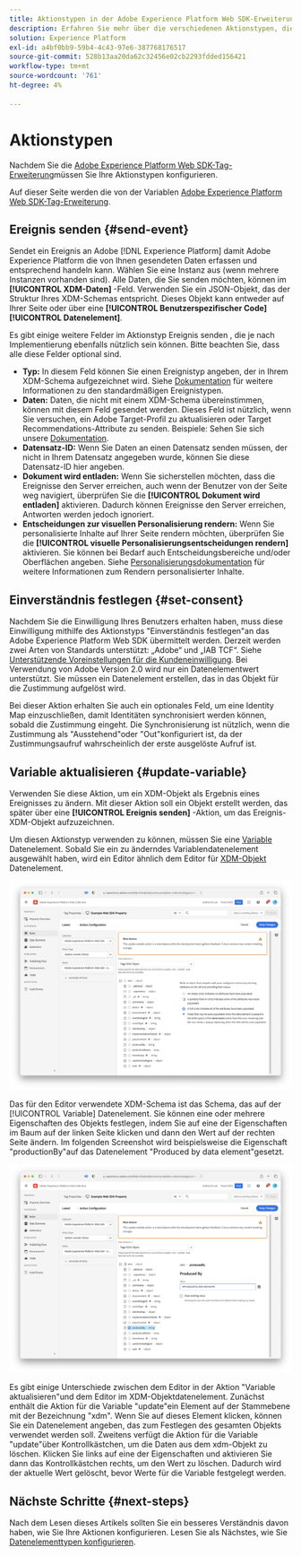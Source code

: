 ```yaml
---
title: Aktionstypen in der Adobe Experience Platform Web SDK-Erweiterung
description: Erfahren Sie mehr über die verschiedenen Aktionstypen, die von der Adobe Experience Platform Web SDK-Tag-Erweiterung bereitgestellt werden.
solution: Experience Platform
exl-id: a4bf0bb9-59b4-4c43-97e6-387768176517
source-git-commit: 528b13aa20da62c32456e02cb2293fdded156421
workflow-type: tm+mt
source-wordcount: '761'
ht-degree: 4%

---
```



# Aktionstypen

Nachdem Sie die [Adobe Experience Platform Web SDK-Tag-Erweiterung](web-sdk-extension-configuration.md)müssen Sie Ihre Aktionstypen konfigurieren.

Auf dieser Seite werden die von der Variablen [Adobe Experience Platform Web SDK-Tag-Erweiterung](web-sdk-extension-configuration.md).

## Ereignis senden {#send-event}

Sendet ein Ereignis an Adobe [!DNL Experience Platform] damit Adobe Experience Platform die von Ihnen gesendeten Daten erfassen und entsprechend handeln kann. Wählen Sie eine Instanz aus (wenn mehrere Instanzen vorhanden sind). Alle Daten, die Sie senden möchten, können im **[!UICONTROL XDM-Daten]** -Feld. Verwenden Sie ein JSON-Objekt, das der Struktur Ihres XDM-Schemas entspricht. Dieses Objekt kann entweder auf Ihrer Seite oder über eine **[!UICONTROL Benutzerspezifischer Code]** **[!UICONTROL Datenelement]**.

Es gibt einige weitere Felder im Aktionstyp Ereignis senden , die je nach Implementierung ebenfalls nützlich sein können. Bitte beachten Sie, dass alle diese Felder optional sind.

- **Typ:** In diesem Feld können Sie einen Ereignistyp angeben, der in Ihrem XDM-Schema aufgezeichnet wird. Siehe [Dokumentation](https://experienceleague.adobe.com/docs/experience-platform/edge/fundamentals/tracking-events.html?lang=de#using-the-sendbeacon-api) für weitere Informationen zu den standardmäßigen Ereignistypen.
- **Daten:** Daten, die nicht mit einem XDM-Schema übereinstimmen, können mit diesem Feld gesendet werden. Dieses Feld ist nützlich, wenn Sie versuchen, ein Adobe Target-Profil zu aktualisieren oder Target Recommendations-Attribute zu senden. Beispiele: Sehen Sie sich unsere [Dokumentation](https://experienceleague.adobe.com/docs/experience-platform/edge/fundamentals/tracking-events.html?lang=de).<!--- **Merge ID:** If you would like to specify a merge ID for your event, you can do so in this field. Please note that the solutions downstream are not able to merge your event data at this time. -->
- **Datensatz-ID:** Wenn Sie Daten an einen Datensatz senden müssen, der nicht in Ihrem Datensatz angegeben wurde, können Sie diese Datensatz-ID hier angeben.
- **Dokument wird entladen:** Wenn Sie sicherstellen möchten, dass die Ereignisse den Server erreichen, auch wenn der Benutzer von der Seite weg navigiert, überprüfen Sie die **[!UICONTROL Dokument wird entladen]** aktivieren. Dadurch können Ereignisse den Server erreichen, Antworten werden jedoch ignoriert.
- **Entscheidungen zur visuellen Personalisierung rendern:** Wenn Sie personalisierte Inhalte auf Ihrer Seite rendern möchten, überprüfen Sie die **[!UICONTROL visuelle Personalisierungsentscheidungen rendern]** aktivieren. Sie können bei Bedarf auch Entscheidungsbereiche und/oder Oberflächen angeben. Siehe [Personalisierungsdokumentation](../../../../edge/personalization/rendering-personalization-content.md#automatically-rendering-content) für weitere Informationen zum Rendern personalisierter Inhalte.

## Einverständnis festlegen {#set-consent}

Nachdem Sie die Einwilligung Ihres Benutzers erhalten haben, muss diese Einwilligung mithilfe des Aktionstyps &quot;Einverständnis festlegen&quot;an das Adobe Experience Platform Web SDK übermittelt werden. Derzeit werden zwei Arten von Standards unterstützt: „Adobe“ und „IAB TCF“. Siehe [Unterstützende Voreinstellungen für die Kundeneinwilligung](../../../../edge/consent/supporting-consent.md). Bei Verwendung von Adobe Version 2.0 wird nur ein Datenelementwert unterstützt. Sie müssen ein Datenelement erstellen, das in das Objekt für die Zustimmung aufgelöst wird.

Bei dieser Aktion erhalten Sie auch ein optionales Feld, um eine Identity Map einzuschließen, damit Identitäten synchronisiert werden können, sobald die Zustimmung eingeht. Die Synchronisierung ist nützlich, wenn die Zustimmung als &quot;Ausstehend&quot;oder &quot;Out&quot;konfiguriert ist, da der Zustimmungsaufruf wahrscheinlich der erste ausgelöste Aufruf ist.

## Variable aktualisieren {#update-variable}

Verwenden Sie diese Aktion, um ein XDM-Objekt als Ergebnis eines Ereignisses zu ändern. Mit dieser Aktion soll ein Objekt erstellt werden, das später über eine **[!UICONTROL Ereignis senden]** -Aktion, um das Ereignis-XDM-Objekt aufzuzeichnen.

Um diesen Aktionstyp verwenden zu können, müssen Sie eine [Variable](data-element-types.md#variable) Datenelement. Sobald Sie ein zu änderndes Variablendatenelement ausgewählt haben, wird ein Editor ähnlich dem Editor für [XDM-Objekt](data-element-types.md#xdm-object) Datenelement.

![](assets/update-variable.png)

Das für den Editor verwendete XDM-Schema ist das Schema, das auf der [!UICONTROL Variable] Datenelement. Sie können eine oder mehrere Eigenschaften des Objekts festlegen, indem Sie auf eine der Eigenschaften im Baum auf der linken Seite klicken und dann den Wert auf der rechten Seite ändern. Im folgenden Screenshot wird beispielsweise die Eigenschaft &quot;productionBy&quot;auf das Datenelement &quot;Produced by data element&quot;gesetzt.

![](assets/update-variable-set-property.png)

Es gibt einige Unterschiede zwischen dem Editor in der Aktion &quot;Variable aktualisieren&quot;und dem Editor im XDM-Objektdatenelement. Zunächst enthält die Aktion für die Variable &quot;update&quot;ein Element auf der Stammebene mit der Bezeichnung &quot;xdm&quot;. Wenn Sie auf dieses Element klicken, können Sie ein Datenelement angeben, das zum Festlegen des gesamten Objekts verwendet werden soll. Zweitens verfügt die Aktion für die Variable &quot;update&quot;über Kontrollkästchen, um die Daten aus dem xdm-Objekt zu löschen. Klicken Sie links auf eine der Eigenschaften und aktivieren Sie dann das Kontrollkästchen rechts, um den Wert zu löschen. Dadurch wird der aktuelle Wert gelöscht, bevor Werte für die Variable festgelegt werden.

## Nächste Schritte {#next-steps}

Nach dem Lesen dieses Artikels sollten Sie ein besseres Verständnis davon haben, wie Sie Ihre Aktionen konfigurieren. Lesen Sie als Nächstes, wie Sie [Datenelementtypen konfigurieren](data-element-types.md).
